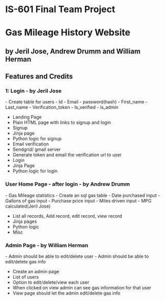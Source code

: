 <H1>IS-601 Final Team Project</H1>
<H1>Gas Mileage History Website</H1>
<H2>by Jeril Jose, Andrew Drumm and William Herman</H2>

<H2>Features and Credits</H2>
<H3>1: Login - by Jeril Jose</H3>
- Create table for users
- Id
- Email
- password(hash)
- First_name
- Last_name
- Verification_token
- Is_verified
- is_admin

- Landing Page
- Plain HTML page with links to signup and login
- Signup
- Jinja page
- Python logic for signup
- Email verification
- Sendgrid/ gmail server
- Generate token and email the verification url to user
- Login
- Jinja Page
- Python logic for login


<H3>User Home Page - after login - by Andrew Drumm</H3>
- Gas Mileage statistics 
- Create an sql gas table 
- Date purchased input
- Gallons of gas input
- Purchase price input
- Miles driven input
- MPG calculated(Jeril Jose)

- List all records, Add record, edit record, view record
- Jinja pages
- Python logic
- Misc



<H3>Admin Page - by William Herman</H3>
- Admin should be able to edit/delete user
- Admin should be able to edit/delete gas info

- Create an admin page
- List of users
- Option to edit/delete/view each user
- When clicked on view admin can see gas information for that user
- View page should let the admin edit/delete gas info
